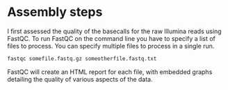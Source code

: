 # Assembly steps 
I first assessed the quality of the basecalls for the raw Illumina reads using FastQC. To run FastQC on the command line you have to specify a list of files to process. You can specify multiple files to process in a single run.

```bash
fastqc somefile.fastq.gz someotherfile.fastq.txt
```

FastQC will create an HTML report for each file, with embedded graphs detailing the quality of various aspects of the data.
